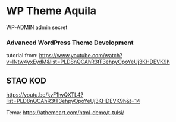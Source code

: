 # WP Theme Aquila
WP-ADMIN
admin
secret


### Advanced WordPress Theme Development
tutorial from: https://www.youtube.com/watch?v=lNtw4yxEydM&list=PLD8nQCAhR3tT3ehpyOpoYeUj3KHDEVK9h

## STAO KOD
https://youtu.be/kvF1lwQXTL4?list=PLD8nQCAhR3tT3ehpyOpoYeUj3KHDEVK9h&t=14



Tema: https://athemeart.com/html-demo/t-tulsi/